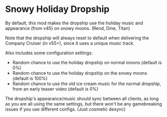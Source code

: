 # Snowy Holiday Dropship
By default, this mod makes the dropship use the holiday music and appearance (from v45) on snowy moons. (Rend, Dine, Titan)

Note that the dropship will always reset to default when delivering the Company Cruiser (in v55+), since it uses a unique music track.

Also includes some configuration settings:
- Random chance to use the holiday dropship on normal moons (default is 0%)
- Random chance to use the holiday dropship on the snowy moons (default is 100%)
- Random chance to use the old ice cream music for the normal dropship, from an early teaser video (default is 0%)

The dropship's appearance/music should sync between all clients, as long as you are all using the same settings, but there won't be any gamebreaking issues if you use different configs. (Just cosmetic desync)